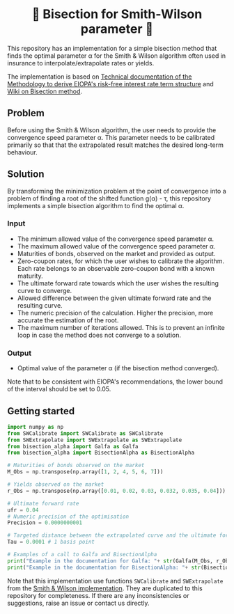 <h1 align="center" style="border-botom: none">
  <b>
    🐍 Bisection for Smith-Wilson parameter 🐍     
  </b>
</h1>


This repository has an implementation for a simple bisection method that finds the optimal parameter α for the Smith & Wilson algorithm often used in insurance to interpolate/extrapolate rates or yields.

The implementation is based on [Technical documentation of the Methodology to derive EIOPA's risk-free interest rate term structure](https://www.eiopa.europa.eu/document/download/df541a50-a9e7-458b-86ae-6ad16c2d6a29_en?filename=16-09-2022%20Technical%20documentation) and [Wiki on Bisection method](https://en.wikipedia.org/wiki/Bisection_method).

## Problem
Before using the Smith & Wilson algorithm, the user needs to provide the convergence speed parameter α. This parameter needs to be calibrated primarily so that that the extrapolated result matches the desired long-term behaviour.

## Solution
By transforming the minimization problem at the point of convergence into a problem of finding a root of the shifted function g(α) - τ, this repository implements a simple bisection algorithm to find the optimal α.

### Input
 - The minimum allowed value of the convergence speed parameter α.
 - The maximum allowed value of the convergence speed parameter α.
 - Maturities of bonds, observed on the market and provided as output.
 - Zero-coupon rates, for which the user wishes to calibrate the algorithm. Each rate belongs to an observable zero-coupon bond with a known maturity. 
 - The ultimate forward rate towards which the user wishes the resulting curve to converge.
 - Allowed difference between the given ultimate forward rate and the resulting curve. 
 - The numeric precision of the calculation. Higher the precision, more accurate the estimation of the root.
 - The maximum number of iterations allowed. This is to prevent an infinite loop in case the method does not converge to a solution.        
 
### Output
  - Optimal value of the parameter α (if the bisection method converged).
 
 Note that to be consistent with EIOPA's recommendations, the lower bound of the interval should be set to 0.05. 
 
## Getting started
```python
import numpy as np
from SWCalibrate import SWCalibrate as SWCalibrate
from SWExtrapolate import SWExtrapolate as SWExtrapolate
from bisection_alpha import Galfa as Galfa
from bisection_alpha import BisectionAlpha as BisectionAlpha

# Maturities of bonds observed on the market
M_Obs = np.transpose(np.array([1, 2, 4, 5, 6, 7]))

# Yields observed on the market
r_Obs = np.transpose(np.array([0.01, 0.02, 0.03, 0.032, 0.035, 0.04]))

# Ultimate forward rate
ufr = 0.04
# Numeric precision of the optimisation
Precision = 0.0000000001

# Targeted distance between the extrapolated curve and the ultimate forward rate at the convergence point
Tau = 0.0001 # 1 basis point

# Examples of a call to Galfa and BisectionAlpha
print("Example in the documentation for Galfa: "+ str(Galfa(M_Obs, r_Obs, ufr, 0.15, Tau)))
print("Example in the documentation for BisectionAlpha: "+ str(BisectionAlpha(0.05, 0.5, M_Obs, r_Obs, ufr, Tau, Precision, 1000)))
```
Note that this implementation use functions `SWCalibrate` and `SWExtrapolate` from the [Smith & Wilson implementation](https://github.com/qnity/insurance_python/tree/main/smith%26wilson). They are duplicated to this repository for completeness. If there are any inconsistencies or suggestions, raise an issue or contact us directly.
